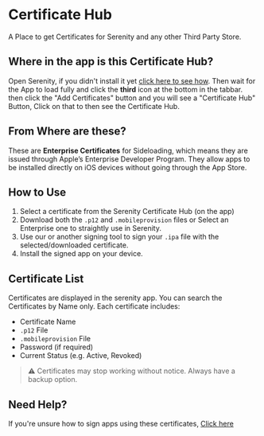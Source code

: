 # Certificate Hub

A Place to get Certificates for Serenity and any other Third Party Store.

## Where in the app is this Certificate Hub?
Open Serenity, if you didn't install it yet [click here to see how](docs/installation.md). Then wait for the App to load fully and click the **third** icon at the bottom in the tabbar.
then click the "Add Certificates" button and you will see a "Certificate Hub" Button, Click on that to then see the Certificate Hub.

## From Where are these?
These are **Enterprise Certificates** for Sideloading, which means they are issued through Apple’s Enterprise Developer Program. They allow apps to be installed directly on iOS devices without going through the App Store.

## How to Use
1. Select a certificate from the Serenity Certificate Hub (on the app)
2. Download both the `.p12` and `.mobileprovision` files or Select an Enterprise one to straightly use in Serenity.
3. Use our or another signing tool to sign your `.ipa` file with the selected/downloaded certificate.
4. Install the signed app on your device.

## Certificate List
Certificates are displayed in the serenity app. You can search the Certificates by Name only. Each certificate includes:
- Certificate Name
- `.p12` File
- `.mobileprovision` File
- Password (if required)
- Current Status (e.g. Active, Revoked)

> ⚠️ Certificates may stop working without notice. Always have a backup option.

## Need Help?
If you're unsure how to sign apps using these certificates, [Click here](docs/using-certificates.md)
